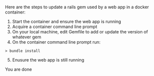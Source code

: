 Here are the steps to update a rails gem used by a web app in a docker container:

1. Start the container and ensure the web app is running
2. Acquire a container command line prompt
3. On your local machine, edit Gemfile to add or update the version of whatever gem
4. On the container command line prompt run:

```
> bundle install
```

5. Enusure the web app is still running

You are done